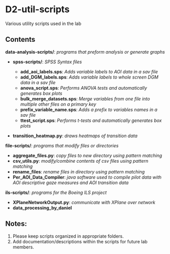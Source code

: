 # D2-util-scripts
Various utility scripts used in the lab

## Contents

**data-analysis-scripts/**: *programs that preform analysis or generate graphs*

- **spss-scripts/**: *SPSS Syntax files*

  - **add_aoi_labels.sps**: *Adds variable labels to AOI data in a sav file*
  - **add_DGM_labels.sps**: *Adds variable labels to whole screen DGM data in a sav file*
  - **anova_script.sps**: *Performs ANOVA tests and automatically generates box plots*
  - **bulk_merge_datasets.sps**: *Merge variables from one file into multiple other files on a primary key*
  - **prefix_variable_name.sps**: *Adds a prefix to variables names in a sav file*
  - **ttest_script.sps**: *Performs t-tests and automatically generates box plots*

- **transition_heatmap.py**: *draws heatmaps of transition data*

**file-scripts/**: *programs that modify files or directories*

- **aggregate_files.py**: *copy files to new directory using pattern matching*
- **csv_utils.py**: *modify/combine contents of csv files using pattern matching*
- **rename_files**: *rename files in directory using pattern matching*
- **Per_AOI_Data_Compiler**: *java software used to compile pilot data with AOI descriptive gaze measures and AOI transition data*

**ils-scripts/**: *programs for the Boeing ILS project*

- **XPlaneNetworkOutput.py**: *communicate with XPlane over network*
- **data_processing_by_daniel**


## Notes:
1. Please keep scripts organized in appropriate folders.
2. Add documentation/descriptions within the scripts for future lab members.